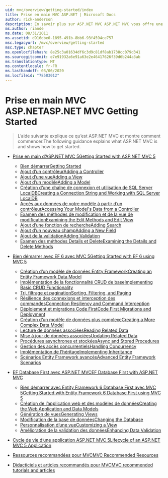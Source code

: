 ```yaml
---
uid: mvc/overview/getting-started/index
title: Prise en main MVC ASP.NET | Microsoft Docs
author: rick-anderson
description: En savoir plus sur ASP.NET MVC ASP.NET MVC vous offre une méthode puissante et basée sur des modèles pour créer des sites Web dynamiques qui permet une séparation claire des préoccupations et de ce g...
ms.author: riande
ms.date: 08/31/2011
ms.assetid: d916dbe0-1895-491b-8bb6-93f4594ce757
msc.legacyurl: /mvc/overview/getting-started
msc.type: chapter
ms.openlocfilehash: 8e25c3a01634df6c3d9c81df8ab1738cc079d341
ms.sourcegitcommit: e7e91932a6e91a63e2e46417626f39d6b244a3ab
ms.translationtype: MT
ms.contentlocale: fr-FR
ms.lasthandoff: 03/06/2020
ms.locfileid: "78583012"
---
```

# <a name="aspnet-mvc-getting-started"></a><span data-ttu-id="81683-103">Prise en main MVC ASP.NET</span><span class="sxs-lookup"><span data-stu-id="81683-103">ASP.NET MVC Getting Started</span></span>

> <span data-ttu-id="81683-104">L’aide suivante explique ce qu’est ASP.NET MVC et montre comment commencer.</span><span class="sxs-lookup"><span data-stu-id="81683-104">The following guidance explains what ASP.NET MVC is and shows how to get started.</span></span>

- [<span data-ttu-id="81683-105">Prise en main d’ASP.NET MVC 5</span><span class="sxs-lookup"><span data-stu-id="81683-105">Getting Started with ASP.NET MVC 5</span></span>](introduction/index.md)

    - [<span data-ttu-id="81683-106">Bien démarrer</span><span class="sxs-lookup"><span data-stu-id="81683-106">Getting Started</span></span>](introduction/getting-started.md)
    - [<span data-ttu-id="81683-107">Ajout d’un contrôleur</span><span class="sxs-lookup"><span data-stu-id="81683-107">Adding a Controller</span></span>](introduction/adding-a-controller.md)
    - [<span data-ttu-id="81683-108">Ajout d’une vue</span><span class="sxs-lookup"><span data-stu-id="81683-108">Adding a View</span></span>](introduction/adding-a-view.md)
    - [<span data-ttu-id="81683-109">Ajout d’un modèle</span><span class="sxs-lookup"><span data-stu-id="81683-109">Adding a Model</span></span>](introduction/adding-a-model.md)
    - [<span data-ttu-id="81683-110">Création d’une chaîne de connexion et utilisation de SQL Server LocalDB</span><span class="sxs-lookup"><span data-stu-id="81683-110">Creating a Connection String and Working with SQL Server LocalDB</span></span>](introduction/creating-a-connection-string.md)
    - [<span data-ttu-id="81683-111">Accès aux données de votre modèle à partir d’un contrôleur</span><span class="sxs-lookup"><span data-stu-id="81683-111">Accessing Your Model's Data from a Controller</span></span>](introduction/accessing-your-models-data-from-a-controller.md)
    - [<span data-ttu-id="81683-112">Examen des méthodes de modification et de la vue de modification</span><span class="sxs-lookup"><span data-stu-id="81683-112">Examining the Edit Methods and Edit View</span></span>](introduction/examining-the-edit-methods-and-edit-view.md)
    - [<span data-ttu-id="81683-113">Ajout d’une fonction de recherche</span><span class="sxs-lookup"><span data-stu-id="81683-113">Adding Search</span></span>](introduction/adding-search.md)
    - [<span data-ttu-id="81683-114">Ajout d’un nouveau champ</span><span class="sxs-lookup"><span data-stu-id="81683-114">Adding a New Field</span></span>](introduction/adding-a-new-field.md)
    - [<span data-ttu-id="81683-115">Ajout de la validation</span><span class="sxs-lookup"><span data-stu-id="81683-115">Adding Validation</span></span>](introduction/adding-validation.md)
    - [<span data-ttu-id="81683-116">Examen des méthodes Details et Delete</span><span class="sxs-lookup"><span data-stu-id="81683-116">Examining the Details and Delete Methods</span></span>](introduction/examining-the-details-and-delete-methods.md)
- [<span data-ttu-id="81683-117">Bien démarrer avec EF 6 avec MVC 5</span><span class="sxs-lookup"><span data-stu-id="81683-117">Getting Started with EF 6 using MVC 5</span></span>](getting-started-with-ef-using-mvc/index.md)

    - [<span data-ttu-id="81683-118">Création d’un modèle de données Entity Framework</span><span class="sxs-lookup"><span data-stu-id="81683-118">Creating an Entity Framework Data Model</span></span>](getting-started-with-ef-using-mvc/creating-an-entity-framework-data-model-for-an-asp-net-mvc-application.md)
    - [<span data-ttu-id="81683-119">Implémentation de la fonctionnalité CRUD de base</span><span class="sxs-lookup"><span data-stu-id="81683-119">Implementing Basic CRUD Functionality</span></span>](getting-started-with-ef-using-mvc/implementing-basic-crud-functionality-with-the-entity-framework-in-asp-net-mvc-application.md)
    - [<span data-ttu-id="81683-120">Tri, filtrage et pagination</span><span class="sxs-lookup"><span data-stu-id="81683-120">Sorting, Filtering, and Paging</span></span>](getting-started-with-ef-using-mvc/sorting-filtering-and-paging-with-the-entity-framework-in-an-asp-net-mvc-application.md)
    - [<span data-ttu-id="81683-121">Résilience des connexions et interception des commandes</span><span class="sxs-lookup"><span data-stu-id="81683-121">Connection Resiliency and Command Interception</span></span>](getting-started-with-ef-using-mvc/connection-resiliency-and-command-interception-with-the-entity-framework-in-an-asp-net-mvc-application.md)
    - [<span data-ttu-id="81683-122">Déploiement et migrations Code First</span><span class="sxs-lookup"><span data-stu-id="81683-122">Code First Migrations and Deployment</span></span>](getting-started-with-ef-using-mvc/migrations-and-deployment-with-the-entity-framework-in-an-asp-net-mvc-application.md)
    - [<span data-ttu-id="81683-123">Création d’un modèle de données plus complexe</span><span class="sxs-lookup"><span data-stu-id="81683-123">Creating a More Complex Data Model</span></span>](getting-started-with-ef-using-mvc/creating-a-more-complex-data-model-for-an-asp-net-mvc-application.md)
    - [<span data-ttu-id="81683-124">Lecture de données associées</span><span class="sxs-lookup"><span data-stu-id="81683-124">Reading Related Data</span></span>](getting-started-with-ef-using-mvc/reading-related-data-with-the-entity-framework-in-an-asp-net-mvc-application.md)
    - [<span data-ttu-id="81683-125">Mise à jour de données associées</span><span class="sxs-lookup"><span data-stu-id="81683-125">Updating Related Data</span></span>](getting-started-with-ef-using-mvc/updating-related-data-with-the-entity-framework-in-an-asp-net-mvc-application.md)
    - [<span data-ttu-id="81683-126">Procédures asynchrones et stockées</span><span class="sxs-lookup"><span data-stu-id="81683-126">Async and Stored Procedures</span></span>](getting-started-with-ef-using-mvc/async-and-stored-procedures-with-the-entity-framework-in-an-asp-net-mvc-application.md)
    - [<span data-ttu-id="81683-127">Gestion des accès concurrentiels</span><span class="sxs-lookup"><span data-stu-id="81683-127">Handling Concurrency</span></span>](getting-started-with-ef-using-mvc/handling-concurrency-with-the-entity-framework-in-an-asp-net-mvc-application.md)
    - [<span data-ttu-id="81683-128">Implémentation de l’héritage</span><span class="sxs-lookup"><span data-stu-id="81683-128">Implementing Inheritance</span></span>](getting-started-with-ef-using-mvc/implementing-inheritance-with-the-entity-framework-in-an-asp-net-mvc-application.md)
    - [<span data-ttu-id="81683-129">Scénarios Entity Framework avancés</span><span class="sxs-lookup"><span data-stu-id="81683-129">Advanced Entity Framework Scenarios</span></span>](getting-started-with-ef-using-mvc/advanced-entity-framework-scenarios-for-an-mvc-web-application.md)
- [<span data-ttu-id="81683-130">EF Database First avec ASP.NET MVC</span><span class="sxs-lookup"><span data-stu-id="81683-130">EF Database First with ASP.NET MVC</span></span>](database-first-development/index.md)

    - [<span data-ttu-id="81683-131">Bien démarrer avec Entity Framework 6 Database First avec MVC 5</span><span class="sxs-lookup"><span data-stu-id="81683-131">Getting Started with Entity Framework 6 Database First using MVC 5</span></span>](database-first-development/setting-up-database.md)
    - [<span data-ttu-id="81683-132">Création de l’application web et des modèles de données</span><span class="sxs-lookup"><span data-stu-id="81683-132">Creating the Web Application and Data Models</span></span>](database-first-development/creating-the-web-application.md)
    - [<span data-ttu-id="81683-133">Génération de vues</span><span class="sxs-lookup"><span data-stu-id="81683-133">Generating Views</span></span>](database-first-development/generating-views.md)
    - [<span data-ttu-id="81683-134">Modification de la base de données</span><span class="sxs-lookup"><span data-stu-id="81683-134">Changing the Database</span></span>](database-first-development/changing-the-database.md)
    - [<span data-ttu-id="81683-135">Personnalisation d’une vue</span><span class="sxs-lookup"><span data-stu-id="81683-135">Customizing a View</span></span>](database-first-development/customizing-a-view.md)
    - [<span data-ttu-id="81683-136">Amélioration de la validation des données</span><span class="sxs-lookup"><span data-stu-id="81683-136">Enhancing Data Validation</span></span>](database-first-development/enhancing-data-validation.md)
- [<span data-ttu-id="81683-137">Cycle de vie d’une application ASP.NET MVC 5</span><span class="sxs-lookup"><span data-stu-id="81683-137">Lifecycle of an ASP.NET MVC 5 Application</span></span>](lifecycle-of-an-aspnet-mvc-5-application.md)
- [<span data-ttu-id="81683-138">Ressources recommandées pour MVC</span><span class="sxs-lookup"><span data-stu-id="81683-138">MVC Recommended Resources</span></span>](recommended-resources-for-mvc.md)
- [<span data-ttu-id="81683-139">Didacticiels et articles recommandés pour MVC</span><span class="sxs-lookup"><span data-stu-id="81683-139">MVC recommended tutorials and articles</span></span>](mvc-learning-sequence.md)
